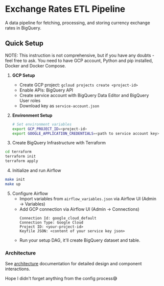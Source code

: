 # Exchange Rates ETL Pipeline

A data pipeline for fetching, processing, and storing currency exchange rates in BigQuery.

## Quick Setup

NOTE: This instruction is not comprehensive, but if you have any doubts - feel free to ask.
You need to have GCP account, Python and pip installed, Docker and Docker Compose.

1. **GCP Setup**
   - Create GCP project: `gcloud projects create <project-id>`
   - Enable APIs: BigQuery API
   - Create service account with BigQuery Data Editor and BigQuery User roles
   - Download key as `service-account.json`

2. **Environment Setup**
   ```bash
   # Set environment variables
   export GCP_PROJECT_ID=<project-id>
   export GOOGLE_APPLICATION_CREDENTIALS=<path to service account key>
   ```

3. Create BigQuery Infrastructure with Terraform
```bash
cd terraform
terraform init
terraform apply
```

4. Initialize and run Airflow
```bash
make init
make up
```

5. Configure Airflow
    - Import variables from `airflow_variables.json` via Airflow UI (Admin -> Variables)
    - Add GCP connection via Airflow UI (Admin -> Connections)
        ```
        Connection Id: google_cloud_default
        Connection Type: Google Cloud
        Project ID: <your-project-id>
        Keyfile JSON: <content of your service key json>
        ```
    - Run your setup DAG, it'll create BigQuery dataset and table.

### Architecture

See [architecture](./docs/architecture.md) documentation for detailed design and component interactions.

Hope I didn't forget anything from the config process😅
